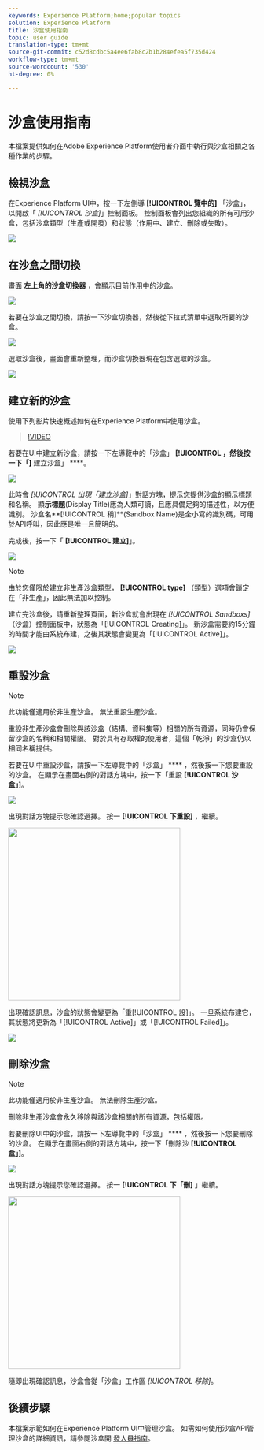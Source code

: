 ```yaml
---
keywords: Experience Platform;home;popular topics
solution: Experience Platform
title: 沙盒使用指南
topic: user guide
translation-type: tm+mt
source-git-commit: c52d8cdbc5a4ee6fab8c2b1b284efea5f735d424
workflow-type: tm+mt
source-wordcount: '530'
ht-degree: 0%

---
```



# 沙盒使用指南

本檔案提供如何在Adobe Experience Platform使用者介面中執行與沙盒相關之各種作業的步驟。

## 檢視沙盒

在Experience Platform UI中，按一下左側導 **[!UICONTROL 覽中的]** 「沙盒」，以開啟「 _[!UICONTROL 沙盒]_」控制面板。 控制面板會列出您組織的所有可用沙盒，包括沙盒類型（生產或開發）和狀態（作用中、建立、刪除或失敗）。

![](../images/ui/sandboxes-tab.png)

## 在沙盒之間切換

畫面 **左上角的沙盒切換器** ，會顯示目前作用中的沙盒。

![](../images/ui/sandbox-selector.png)

若要在沙盒之間切換，請按一下沙盒切換器，然後從下拉式清單中選取所要的沙盒。

![](../images/ui/switch-sandbox.png)

選取沙盒後，畫面會重新整理，而沙盒切換器現在包含選取的沙盒。

![](../images/ui/sandbox-switched.png)

## 建立新的沙盒

使用下列影片快速概述如何在Experience Platform中使用沙盒。

>[!VIDEO](https://video.tv.adobe.com/v/29838/?quality=12&learn=on)

若要在UI中建立新沙盒，請按一下左導覽中的「沙盒」 **[!UICONTROL ，然後按一下「]** 建立沙盒」 ****。

![](../images/ui/create-sandbox-button.png)

此時會 _[!UICONTROL 出現「建立沙盒]_」對話方塊，提示您提供沙盒的顯示標題和名稱。 顯&#x200B;**示標題**(Display Title)應為人類可讀，且應具備足夠的描述性，以方便識別。 沙盒名**[!UICONTROL &#x200B;稱&#x200B;]**(Sandbox Name)是全小寫的識別碼，可用於API呼叫，因此應是唯一且簡明的。

完成後，按一下「 **[!UICONTROL 建立]**」。

![](../images/ui/create-sandbox-dialog.png)

>[!NOTE]
>
>由於您僅限於建立非生產沙盒類型， **[!UICONTROL type]** （類型）選項會鎖定在「非生產」，因此無法加以控制。

建立完沙盒後，請重新整理頁面，新沙盒就會出現在 _[!UICONTROL Sandboxs]_（沙盒）控制面板中，狀態為「[!UICONTROL Creating]」。 新沙盒需要約15分鐘的時間才能由系統布建，之後其狀態會變更為「[!UICONTROL Active]」。

![](../images/ui/sandbox-created.png)

## 重設沙盒

>[!NOTE]
>
>此功能僅適用於非生產沙盒。 無法重設生產沙盒。

重設非生產沙盒會刪除與該沙盒（結構、資料集等）相關的所有資源，同時仍會保留沙盒的名稱和相關權限。 對於具有存取權的使用者，這個「乾淨」的沙盒仍以相同名稱提供。

若要在UI中重設沙盒，請按一下左導覽中的「沙盒」 **** ，然後按一下您要重設的沙盒。 在顯示在畫面右側的對話方塊中，按一下「重設 **[!UICONTROL 沙盒」]**。

![](../images/ui/reset-sandbox-button.png)

出現對話方塊提示您確認選擇。 按一 **[!UICONTROL 下重設]** ，繼續。

<img src="../images/ui/reset-are-you-sure.png" width="350"><br>

出現確認訊息，沙盒的狀態會變更為「重[!UICONTROL 設]」。 一旦系統布建它，其狀態將更新為「[!UICONTROL Active]」或「[!UICONTROL Failed]」。

![](../images/ui/sandbox-resetting.png)

## 刪除沙盒

>[!NOTE]
>
>此功能僅適用於非生產沙盒。 無法刪除生產沙盒。

刪除非生產沙盒會永久移除與該沙盒相關的所有資源，包括權限。

若要刪除UI中的沙盒，請按一下左導覽中的「沙盒」 **** ，然後按一下您要刪除的沙盒。 在顯示在畫面右側的對話方塊中，按一下「刪除沙 **[!UICONTROL 盒」]**。

![](../images/ui/delete-sandbox-button.png)

出現對話方塊提示您確認選擇。 按一 **[!UICONTROL 下「刪]** 」繼續。

<img src="../images/ui/delete-are-you-sure.png" width="350"><br>

隨即出現確認訊息，沙盒會從「沙盒」工作區 _[!UICONTROL 移除]_。

## 後續步驟

本檔案示範如何在Experience Platform UI中管理沙盒。 如需如何使用沙盒API管理沙盒的詳細資訊，請參閱沙盒開 [發人員指南](../api/getting-started.md)。